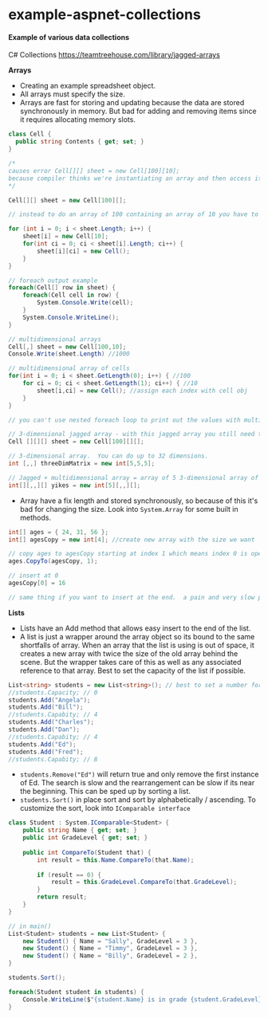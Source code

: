 # example-aspnet-collections
#### Example of various data collections ####

C# Collections
https://teamtreehouse.com/library/jagged-arrays

**Arrays**

- Creating an example spreadsheet object.
- All arrays must specify the size.
- Arrays are fast for storing and updating because the data are stored synchronously in memory.  But bad for adding and removing items since it requires allocating memory slots.

```csharp
class Cell {
  public string Contents { get; set; }
}

/* 
causes error Cell[][] sheet = new Cell[100][10]; 
because compiler thinks we're instantiating an array and then access item in index 10 and assigning to the sheet variable
*/

Cell[][] sheet = new Cell[100][];

// instead to do an array of 100 containing an array of 10 you have to run an array, this is called creating a jagged array since you can have the inner array be of various size

for (int i = 0; i < sheet.Length; i++) {
	sheet[i] = new Cell[10];
    for(int ci = 0; ci < sheet[i].Length; ci++) {
    	sheet[i][ci] = new Cell();
    }
}

// foreach output example
foreach(Cell[] row in sheet) {
	foreach(Cell cell in row) {
    	System.Console.Write(cell);
    }
    System.Console.WriteLine();
}

// multidimensional arrays
Cell[,] sheet = new Cell[100,10];
Console.Write(sheet.Length) //1000

// multidimensional array of cells
for(int i = 0; i < sheet.GetLength(0); i++) { //100
	for ci = 0; ci < sheet.GetLength(1); ci++) { //10
    	sheet[i,ci] = new Cell(); //assign each index with cell obj
    }
}

// you can't use nested foreach loop to print out the values with multidimensional unlike a jagged array since the multidimensional array is just one large array that is subdivided into equal size parts.  so there's no inner looping to do.

// 3-dimensional jagged array - with this jagged array you still need to loop through and initalize them.  
Cell [][][] sheet = new Cell[100][][];

// 3-dimensional array.  You can do up to 32 dimensions.
int [,,] threeDimMatrix = new int[5,5,5];

// Jagged + multidimensional array = array of 5 3-dimensional array of integer arrays
int[][,,][] yikes = new int[5][,,][];
```

- Array have a fix length and stored synchronously, so because of this it's bad for changing the size.  Look into `System.Array` for some built in methods.

```csharp
int[] ages = { 24, 31, 56 };
int[] agesCopy = new int[4]; //create new array with the size we want

// copy ages to agesCopy starting at index 1 which means index 0 is open to be inserted
ages.CopyTo(agesCopy, 1); 

// insert at 0
agesCopy[0] = 16

// same thing if you want to insert at the end.  a pain and very slow process.
```

**Lists**

- Lists have an Add method that allows easy insert to the end of the list.
- A list is just a wrapper around the array object so its bound to the same shortfalls of array.  When an array that the list is using is out of space, it creates a new array with twice the size of the old array behind the scene.  But the wrapper takes care of this as well as any associated reference to that array.  Best to set the capacity of the list if possible.

```csharp
List<string> students = new List<string>(); // best to set a number for the capacity
//students.Capacity; // 0
students.Add("Angela");
students.Add("Bill");
//students.Capabity; // 4
students.Add("Charles");
students.Add("Dan");
//students.Capabity; // 4
students.Add("Ed");
students.Add("Fred");
//students.Capabity; // 8
```
- `students.Remove("Ed")` will return true and only remove the first instance of Ed.  The search is slow and the rearrangement can be slow if its near the beginning.  This can be sped up by sorting a list.
- `students.Sort()` in place sort and sort by alphabetically / ascending.  To customize the sort, look into `IComparable interface`

```csharp
class Student : System.IComparable<Student> {
	public string Name { get; set; }
    public int GradeLevel { get; set; }
    
    public int CompareTo(Student that) {
    	int result = this.Name.CompareTo(that.Name);
        
        if (result == 0) {
        	result = this.GradeLevel.CompareTo(that.GradeLevel);
        }
        return result;
    }
}

// in main()
List<Student> students = new List<Student> {
	new Student() { Name = "Sally", GradeLevel = 3 },
    new Student() { Name = "Timmy", GradeLevel = 3 },
    new Student() { Name = "Billy", GradeLevel = 2 },
}

students.Sort();

foreach(Student student in students) {
	Console.WriteLine($"{student.Name} is in grade {student.GradeLevel}");
}
```

